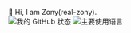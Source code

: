 🌱  Hi, I am Zony(real-zony).  
![我的 GitHub 状态](https://github-readme-stats.vercel.app/api?username=real-zony)
![主要使用语言](https://github-readme-stats.vercel.app/api/top-langs/?username=real-zony)  
